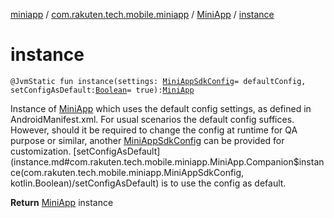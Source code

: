 [miniapp](../../index.md) / [com.rakuten.tech.mobile.miniapp](../index.md) / [MiniApp](index.md) / [instance](./instance.md)

# instance

`@JvmStatic fun instance(settings: `[`MiniAppSdkConfig`](../-mini-app-sdk-config/index.md)` = defaultConfig, setConfigAsDefault: `[`Boolean`](https://kotlinlang.org/api/latest/jvm/stdlib/kotlin/-boolean/index.html)` = true): `[`MiniApp`](index.md)

Instance of [MiniApp](index.md) which uses the default config settings,
as defined in AndroidManifest.xml. For usual scenarios the default config suffices.
However, should it be required to change the config at runtime for QA purpose or similar,
another [MiniAppSdkConfig](../-mini-app-sdk-config/index.md) can be provided for customization.
[setConfigAsDefault](instance.md#com.rakuten.tech.mobile.miniapp.MiniApp.Companion$instance(com.rakuten.tech.mobile.miniapp.MiniAppSdkConfig, kotlin.Boolean)/setConfigAsDefault) is to use the config as default.

**Return**
[MiniApp](index.md) instance

